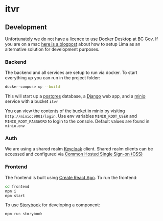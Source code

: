 # itvr

## Development

Unfortunately we do not have a licence to use Docker Desktop at BC Gov. If you are on a mac [here is a blogpost](https://naomiaro.hashnode.dev/replacing-docker-desktop-with-lima-on-mac-os) about how to setup Lima as an alternative solution for development purposes.

### Backend
The backend and all services are setup to run via docker. To start everything up you can run in the project folder:

```sh
docker-compose up --build
```

This will start up a [postgres](https://www.postgresql.org/) database, a [Django](https://www.djangoproject.com/) web app, and a [minio](https://docs.min.io/docs/minio-quickstart-guide.html) service with a bucket `itvr`

You can view the contents of the bucket in minio by visiting `http://minio:9001/login`. Use env variables `MINIO_ROOT_USER` and `MINIO_ROOT_PASSWORD` to login to the console. Default values are found in `minio.env`

### Auth
We are using a shared realm [Keycloak](https://www.keycloak.org/) client. Shared realm clients can be accessed and configured via [Common Hosted Single Sign-on (CSS)](https://bcgov.github.io/sso-requests)

### Frontend
The frontend is built using [Create React App](https://create-react-app.dev/). To run the frontend:

```sh
cd frontend
npm i
npm start
```

To use [Storybook](https://storybook.js.org/) for developing a component:

```sh
npm run storybook
```
